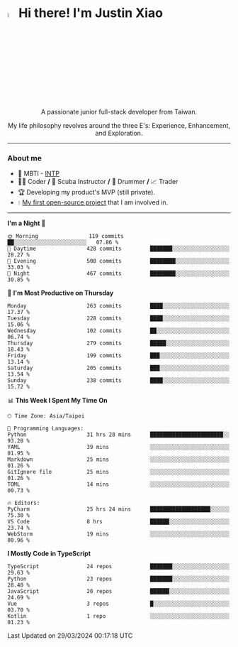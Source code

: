 # <img src="https://media.giphy.com/media/hvRJCLFzcasrR4ia7z/giphy.gif" width="5%">Hi there! I'm Justin Xiao
<p align="center">A passionate junior full-stack developer from Taiwan.  </p>
<p align="center">My life philosophy revolves around the three E's: Experience, Enhancement, and Exploration.</p>

---
### About me
- 👀 MBTI - [INTP](https://www.16personalities.com/intp-personality)
- 👨‍💻 Coder **/** 🤿 Scuba Instructor **/** 🥁 Drummer **/** 📈 Trader
- 🏆 Developing my product's MVP (still private).
- 💧 [My first open-source project](https://github.com/Game-as-a-Service/Game-Lobby-Web) that I am involved in.

---
<!--START_SECTION:waka-->
**I'm a Night 🦉** 

```text
🌞 Morning                119 commits         ██░░░░░░░░░░░░░░░░░░░░░░░   07.86 % 
🌆 Daytime                428 commits         ███████░░░░░░░░░░░░░░░░░░   28.27 % 
🌃 Evening                500 commits         ████████░░░░░░░░░░░░░░░░░   33.03 % 
🌙 Night                  467 commits         ████████░░░░░░░░░░░░░░░░░   30.85 % 
```
📅 **I'm Most Productive on Thursday** 

```text
Monday                   263 commits         ████░░░░░░░░░░░░░░░░░░░░░   17.37 % 
Tuesday                  228 commits         ████░░░░░░░░░░░░░░░░░░░░░   15.06 % 
Wednesday                102 commits         ██░░░░░░░░░░░░░░░░░░░░░░░   06.74 % 
Thursday                 279 commits         █████░░░░░░░░░░░░░░░░░░░░   18.43 % 
Friday                   199 commits         ███░░░░░░░░░░░░░░░░░░░░░░   13.14 % 
Saturday                 205 commits         ███░░░░░░░░░░░░░░░░░░░░░░   13.54 % 
Sunday                   238 commits         ████░░░░░░░░░░░░░░░░░░░░░   15.72 % 
```


📊 **This Week I Spent My Time On** 

```text
🕑︎ Time Zone: Asia/Taipei

💬 Programming Languages: 
Python                   31 hrs 28 mins      ███████████████████████░░   93.28 % 
YAML                     39 mins             ░░░░░░░░░░░░░░░░░░░░░░░░░   01.95 % 
Markdown                 25 mins             ░░░░░░░░░░░░░░░░░░░░░░░░░   01.26 % 
GitIgnore file           25 mins             ░░░░░░░░░░░░░░░░░░░░░░░░░   01.26 % 
TOML                     14 mins             ░░░░░░░░░░░░░░░░░░░░░░░░░   00.73 % 

🔥 Editors: 
PyCharm                  25 hrs 24 mins      ███████████████████░░░░░░   75.30 % 
VS Code                  8 hrs               ██████░░░░░░░░░░░░░░░░░░░   23.74 % 
WebStorm                 19 mins             ░░░░░░░░░░░░░░░░░░░░░░░░░   00.96 % 
```

**I Mostly Code in TypeScript** 

```text
TypeScript               24 repos            ███████░░░░░░░░░░░░░░░░░░   29.63 % 
Python                   23 repos            ███████░░░░░░░░░░░░░░░░░░   28.40 % 
JavaScript               20 repos            ██████░░░░░░░░░░░░░░░░░░░   24.69 % 
Vue                      3 repos             █░░░░░░░░░░░░░░░░░░░░░░░░   03.70 % 
Kotlin                   1 repo              ░░░░░░░░░░░░░░░░░░░░░░░░░   01.23 % 
```




 Last Updated on 29/03/2024 00:17:18 UTC
<!--END_SECTION:waka-->
